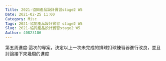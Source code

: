 ```yaml
---
Title: 2021-協同產品設計實習stage2 W5
Date: 2021-02-25 11:00
Category: Misc
Tags: 2021-協同產品設計實習 stage2 W5
Slug: 2021-協同產品設計實習stage2 W5
Author: 40823106
---
```


第五周進度:這次的專案，決定以上一次未完成的排球扣球練習器進行改良，並且討論接下來幾周的進度

<!-- PELICAN_END_SUMMARY -->

